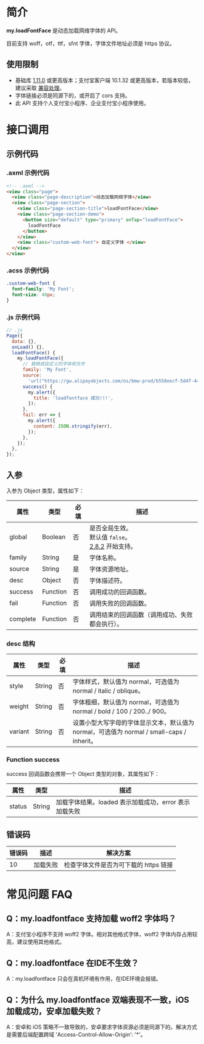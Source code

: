 # 简介

**my.loadFontFace** 是动态加载网络字体的 API。

目前支持 woff，otf，ttf，sfnt 字体，字体文件地址必须是 https 协议。

## 使用限制

- 基础库 [1.11.0](https://opendocs.alipay.com/mini/framework/lib) 或更高版本；支付宝客户端 10.1.32 或更高版本，若版本较低，建议采取 [兼容处理](https://opendocs.alipay.com/mini/framework/compatibility)。
- 字体链接必须是同源下的，或开启了 cors 支持。
- 此 API 支持个人支付宝小程序、企业支付宝小程序使用。

# 接口调用

## 示例代码

### .axml 示例代码

```html
<!-- .axml -->
<view class="page">
  <view class="page-description">动态加载网络字体</view>
  <view class="page-section">
    <view class="page-section-title">loadFontFace</view>
    <view class="page-section-demo">
      <button size="default" type="primary" onTap="loadFontFace">
        loadFontFace
      </button>
    </view>
    <view class="custom-web-font"> 自定义字体 </view>
  </view>
</view>
```

### .acss 示例代码

```css
.custom-web-font {
  font-family: 'My Font';
  font-size: 40px;
}
```

### .js 示例代码

```javascript
// .js
Page({
  data: {},
  onLoad() {},
  loadFontFace() {
    my.loadFontFace({
      // 替换成自定义的字体和文件
      family: 'My Font',
      source:
        'url("https://gw.alipayobjects.com/os/bmw-prod/b558eecf-5d4f-4481-9e61-ad6fd241857a.ttf")',
      success() {
        my.alert({
          title: 'loadfontface 成功!!!',
        });
      },
      fail: err => {
        my.alert({
          content: JSON.stringify(err),
        });
      },
    });
  },
});
```

## 入参

入参为 Object 类型，属性如下：

| **属性** | **类型** | **必填** | **描述** |
| --- | --- | --- | --- |
| global | Boolean | 否 | 是否全局生效。<br/>默认值 `false`。</br>[2.8.2](https://opendocs.alipay.com/mini/framework/lib-upgrade-v2) 开始支持。 |
| family | String | 是 | 字体名称。 |
| source | String | 是 | 字体资源地址。 |
| desc | Object | 否 | 字体描述符。 |
| success | Function | 否 | 调用成功的回调函数。 |
| fail | Function | 否 | 调用失败的回调函数。 |
| complete | Function | 否 | 调用结束的回调函数（调用成功、失败都会执行）。 |

### desc 结构

| **属性** | **类型** | **必填** | **描述** |
| --- | --- | --- | --- |
| style | String | 否 | 字体样式，默认值为 normal，可选值为 normal / italic / oblique。 |
| weight | String | 否 | 字体粗细，默认值为 normal，可选值为 normal / bold / 100 / 200../ 900。 |
| variant | String | 否 | 设置小型大写字母的字体显示文本，默认值为 normal，可选值为 normal / small-caps / inherit。 |

### Function success

success 回调函数会携带一个 Object 类型的对象，其属性如下：

| **属性** | **类型** | **描述**                                              |
| -------- | -------- | ----------------------------------------------------- |
| status   | String   | 加载字体结果。loaded 表示加载成功，error 表示加载失败 |

## 错误码

| **错误码** | **描述** | **解决方案**                          |
| ---------- | -------- | ------------------------------------- |
| 10         | 加载失败 | 检查字体文件是否为可下载的 https 链接 |

# 常见问题 FAQ

## Q：my.loadfontface 支持加载 woff2 字体吗？

A：支付宝小程序不支持 woff2 字体。相对其他格式字体，woff2 字体内存占用较高，建议使用其他格式。

## Q：my.loadfontface 在IDE不生效？
A：my.loadfontface 只会在真机环境有作用，在IDE环境会报错。

## Q：为什么 my.loadfontface 双端表现不一致，iOS 加载成功，安卓加载失败？
A：安卓和 iOS 策略不一致导致的，安卓要求字体资源必须是同源下的。解决方式是需要后端配置跨域 'Access-Control-Allow-Origin': '*'。
